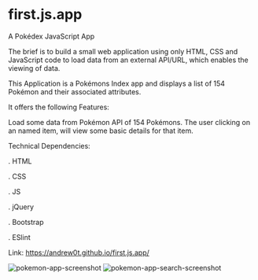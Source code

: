 # first.js.app
A Pokédex JavaScript App

The brief is to build a small web application using only HTML, CSS and JavaScript code to load data from an external API/URL, which enables the viewing of data.

This Application is a Pokémons Index app and displays a list of 154 Pokémon and their associated attributes.

It offers the following Features:

Load some data from Pokémon API of 154 Pokémons. The user clicking on an named item, will view some basic details for that item.

Technical Dependencies:

.   HTML

.   CSS

.   JS

.   jQuery

.   Bootstrap

.   ESlint

Link:  https://andrew0t.github.io/first.js.app/


![pokemon-app-screenshot](https://user-images.githubusercontent.com/113891991/236197956-85ac5993-e266-42c2-aace-58e05a7019d8.png)
![pokemon-app-search-screenshot](https://user-images.githubusercontent.com/113891991/236198662-2816005c-575a-459f-b6eb-3c261c64d906.png)
